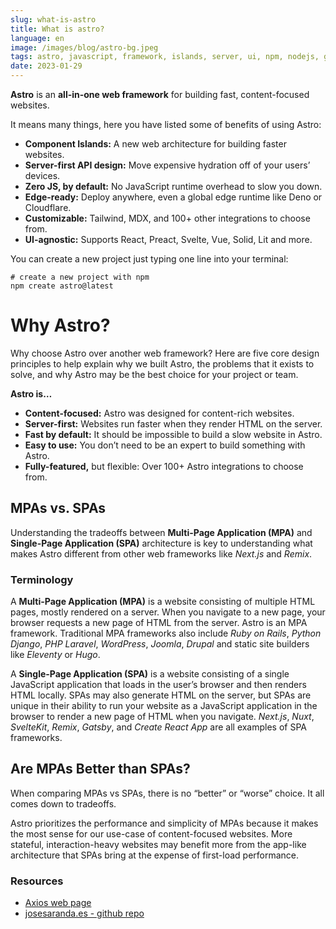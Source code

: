 ```yaml
---
slug: what-is-astro
title: What is astro?
language: en
image: /images/blog/astro-bg.jpeg
tags: astro, javascript, framework, islands, server, ui, npm, nodejs, github
date: 2023-01-29
---
```


**Astro** is an **all-in-one web framework** for building fast, content-focused websites.

It means many things, here you have listed some of benefits of using Astro:

- **Component Islands:** A new web architecture for building faster websites.
- **Server-first API design:** Move expensive hydration off of your users’ devices.
- **Zero JS, by default:** No JavaScript runtime overhead to slow you down.
- **Edge-ready:** Deploy anywhere, even a global edge runtime like Deno or Cloudflare.
- **Customizable:** Tailwind, MDX, and 100+ other integrations to choose from.
- **UI-agnostic:** Supports React, Preact, Svelte, Vue, Solid, Lit and more.

You can create a new project just typing one line into your terminal:

```shell
# create a new project with npm
npm create astro@latest
```

# Why Astro?

Why choose Astro over another web framework? Here are five core design principles to help explain why we built Astro, the problems that it exists to solve, and why Astro may be the best choice for your project or team.

**Astro is…**

- **Content-focused:** Astro was designed for content-rich websites.
- **Server-first:** Websites run faster when they render HTML on the server.
- **Fast by default:** It should be impossible to build a slow website in Astro.
- **Easy to use:** You don’t need to be an expert to build something with Astro.
- **Fully-featured,** but flexible: Over 100+ Astro integrations to choose from.

## MPAs vs. SPAs

Understanding the tradeoffs between **Multi-Page Application (MPA)** and **Single-Page Application (SPA)** architecture is key to understanding what makes Astro different from other web frameworks like _Next.js_ and _Remix_.

### Terminology

A **Multi-Page Application (MPA)** is a website consisting of multiple HTML pages, mostly rendered on a server. When you navigate to a new page, your browser requests a new page of HTML from the server. Astro is an MPA framework. Traditional MPA frameworks also include _Ruby on Rails_, _Python Django_, _PHP Laravel_, _WordPress_, _Joomla_, _Drupal_ and static site builders like _Eleventy_ or _Hugo_.

A **Single-Page Application (SPA)** is a website consisting of a single JavaScript application that loads in the user’s browser and then renders HTML locally. SPAs may also generate HTML on the server, but SPAs are unique in their ability to run your website as a JavaScript application in the browser to render a new page of HTML when you navigate. _Next.js_, _Nuxt_, _SvelteKit_, _Remix_, _Gatsby_, and _Create React App_ are all examples of SPA frameworks.

## Are MPAs Better than SPAs?

When comparing MPAs vs SPAs, there is no “better” or “worse” choice. It all comes down to tradeoffs.

Astro prioritizes the performance and simplicity of MPAs because it makes the most sense for our use-case of content-focused websites. More stateful, interaction-heavy websites may benefit more from the app-like architecture that SPAs bring at the expense of first-load performance.

### Resources

- [Axios web page](https://astro.build)
- [josesaranda.es - github repo](https://github.com/josesaranda/josesaranda)
